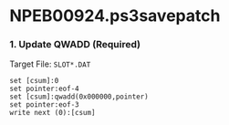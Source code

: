 # NPEB00924.ps3savepatch

### 1. Update QWADD (Required)

Target File: `SLOT*.DAT`

```
set [csum]:0
set pointer:eof-4
set [csum]:qwadd(0x000000,pointer)
set pointer:eof-3
write next (0):[csum]
```

